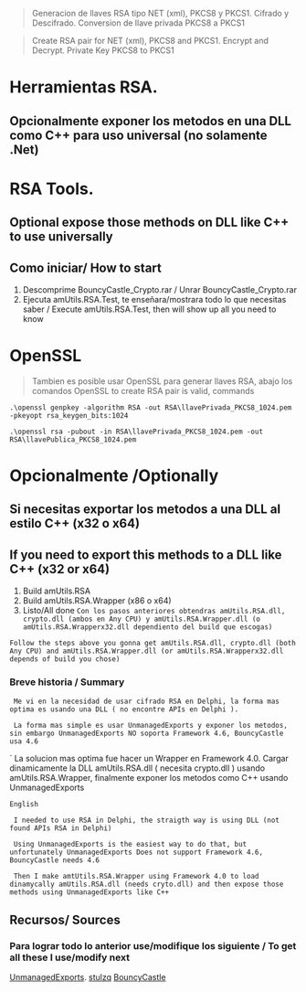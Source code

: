 > Generacion de llaves RSA tipo NET (xml), PKCS8 y PKCS1. Cifrado y Descifrado. Conversion de llave privada PKCS8 a PKCS1

> Create RSA pair for NET (xml), PKCS8 and PKCS1. Encrypt and Decrypt. Private Key PKCS8 to PKCS1

# Herramientas RSA. 
## Opcionalmente exponer los metodos en una DLL como C++ para uso universal (no solamente .Net)
# RSA Tools. 
## Optional expose those methods on DLL like C++ to use universally


## Como iniciar/ How to start

1. Descomprime BouncyCastle_Crypto.rar / Unrar BouncyCastle_Crypto.rar 
2. Ejecuta amUtils.RSA.Test, te enseñara/mostrara todo lo que necesitas saber / Execute amUtils.RSA.Test, then will show up all you need to know 

# OpenSSL
> Tambien es posible usar OpenSSL para generar llaves RSA, abajo los comandos
> OpenSSL to create RSA pair is valid, commands

`.\openssl genpkey -algorithm RSA -out RSA\llavePrivada_PKCS8_1024.pem -pkeyopt rsa_keygen_bits:1024`

`.\openssl rsa -pubout -in RSA\llavePrivada_PKCS8_1024.pem -out RSA\llavePublica_PKCS8_1024.pem`


# Opcionalmente /Optionally

## Si necesitas exportar los metodos a una DLL al estilo C++ (x32 o x64)
## If you need to export this methods to a DLL like C++ (x32 or x64)
1. Build amUtils.RSA 
2. Build amUtils.RSA.Wrapper (x86 o x64)
3. Listo/All done
`Con los pasos anteriores obtendras amUtils.RSA.dll, crypto.dll (ambos en Any CPU) y amUtils.RSA.Wrapper.dll (o amUtils.RSA.Wrapperx32.dll dependiento del build que escogas)`

`Follow the steps above you gonna get amUtils.RSA.dll, crypto.dll (both Any CPU) and amUtils.RSA.Wrapper.dll (or amUtils.RSA.Wrapperx32.dll depends of build you chose)` 


### Breve historia / Summary
` Me vi en la necesidad de usar cifrado RSA en Delphi, la forma mas optima es usando una DLL ( no encontre APIs en Delphi ).` 

` La forma mas simple es usar UnmanagedExports y exponer los metodos, sin embargo UnmanagedExports NO soporta Framework 4.6, BouncyCastle usa 4.6` 

` La solucion mas optima fue hacer un Wrapper en Framework 4.0. Cargar dinamicamente la DLL amUtils.RSA.dll ( necesita crypto.dll ) usando amUtils.RSA.Wrapper, finalmente exponer los metodos como C++ usando UnmanagedExports

```
English
```
` I needed to use RSA in Delphi, the straigth way is using DLL (not found APIs RSA in Delphi)`

` Using UnmanagedExports is the easiest way to do that, but unfortunately UnmanagedExports Does not support Framework 4.6, BouncyCastle needs 4.6`

` Then I make amtUtils.RSA.Wrapper using Framework 4.0 to load dinamycally amUtils.RSA.dll (needs cryto.dll) and then expose those methods using UnmanagedExports like C++`

## Recursos/ Sources
### Para lograr todo lo anterior use/modifique los siguiente / To get all these I use/modify next

[UnmanagedExports](https://www.nuget.org/packages/UnmanagedExports).
[stulzq](https://github.com/stulzq/RSAUtil)
[BouncyCastle](https://github.com/kerryjiang/BouncyCastle.Crypto)
